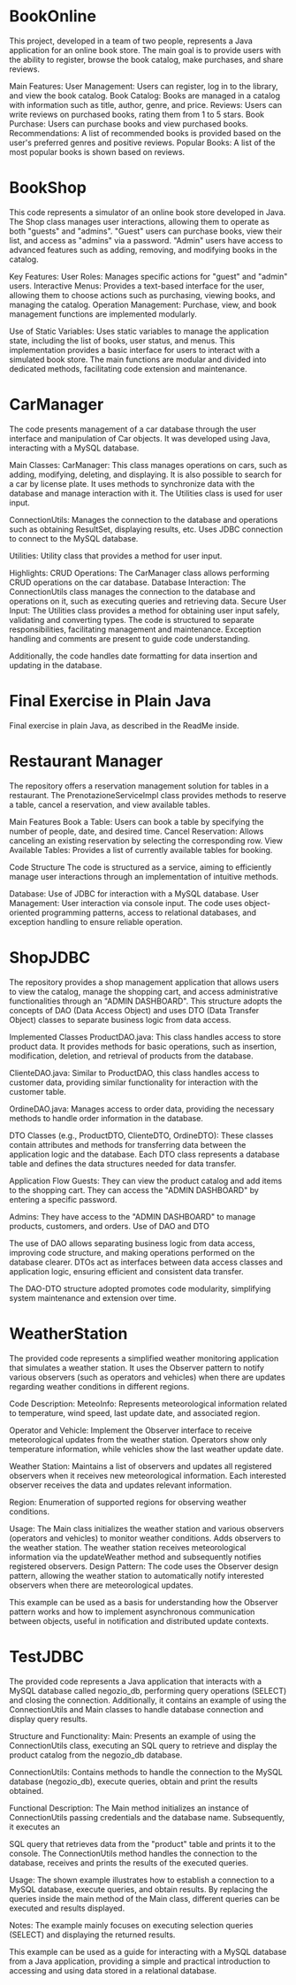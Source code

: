 # BookOnline
This project, developed in a team of two people, represents a Java application for an online book store. The main goal is to provide users with the ability to register, browse the book catalog, make purchases, and share reviews.

Main Features:
User Management: Users can register, log in to the library, and view the book catalog.
Book Catalog: Books are managed in a catalog with information such as title, author, genre, and price.
Reviews: Users can write reviews on purchased books, rating them from 1 to 5 stars.
Book Purchase: Users can purchase books and view purchased books.
Recommendations: A list of recommended books is provided based on the user's preferred genres and positive reviews.
Popular Books: A list of the most popular books is shown based on reviews.

# BookShop
This code represents a simulator of an online book store developed in Java. The Shop class manages user interactions, allowing them to operate as both "guests" and "admins". "Guest" users can purchase books, view their list, and access as "admins" via a password. "Admin" users have access to advanced features such as adding, removing, and modifying books in the catalog.

Key Features:
User Roles: Manages specific actions for "guest" and "admin" users.
Interactive Menus: Provides a text-based interface for the user, allowing them to choose actions such as purchasing, viewing books, and managing the catalog.
Operation Management: Purchase, view, and book management functions are implemented modularly.

Use of Static Variables:
Uses static variables to manage the application state, including the list of books, user status, and menus.
This implementation provides a basic interface for users to interact with a simulated book store. The main functions are modular and divided into dedicated methods, facilitating code extension and maintenance.

# CarManager
The code presents management of a car database through the user interface and manipulation of Car objects. It was developed using Java, interacting with a MySQL database.

Main Classes:
CarManager:
This class manages operations on cars, such as adding, modifying, deleting, and displaying.
It is also possible to search for a car by license plate.
It uses methods to synchronize data with the database and manage interaction with it.
The Utilities class is used for user input.

ConnectionUtils:
Manages the connection to the database and operations such as obtaining ResultSet, displaying results, etc.
Uses JDBC connection to connect to the MySQL database.

Utilities:
Utility class that provides a method for user input.

Highlights:
CRUD Operations: The CarManager class allows performing CRUD operations on the car database.
Database Interaction: The ConnectionUtils class manages the connection to the database and operations on it, such as executing queries and retrieving data.
Secure User Input: The Utilities class provides a method for obtaining user input safely, validating and converting types.
The code is structured to separate responsibilities, facilitating management and maintenance. Exception handling and comments are present to guide code understanding.

Additionally, the code handles date formatting for data insertion and updating in the database.

# Final Exercise in Plain Java
Final exercise in plain Java, as described in the ReadMe inside.

# Restaurant Manager
The repository offers a reservation management solution for tables in a restaurant. The PrenotazioneServiceImpl class provides methods to reserve a table, cancel a reservation, and view available tables.

Main Features
Book a Table: Users can book a table by specifying the number of people, date, and desired time.
Cancel Reservation: Allows canceling an existing reservation by selecting the corresponding row.
View Available Tables: Provides a list of currently available tables for booking.

Code Structure
The code is structured as a service, aiming to efficiently manage user interactions through an implementation of intuitive methods.

Database: Use of JDBC for interaction with a MySQL database.
User Management: User interaction via console input.
The code uses object-oriented programming patterns, access to relational databases, and exception handling to ensure reliable operation.

# ShopJDBC
The repository provides a shop management application that allows users to view the catalog, manage the shopping cart, and access administrative functionalities through an "ADMIN DASHBOARD". This structure adopts the concepts of DAO (Data Access Object) and uses DTO (Data Transfer Object) classes to separate business logic from data access.

Implemented Classes
ProductDAO.java: This class handles access to store product data. It provides methods for basic operations, such as insertion, modification, deletion, and retrieval of products from the database.

ClienteDAO.java: Similar to ProductDAO, this class handles access to customer data, providing similar functionality for interaction with the customer table.

OrdineDAO.java: Manages access to order data, providing the necessary methods to handle order information in the database.

DTO Classes (e.g., ProductDTO, ClienteDTO, OrdineDTO): These classes contain attributes and methods for transferring data between the application logic and the database. Each DTO class represents a database table and defines the data structures needed for data transfer.

Application Flow
Guests:
They can view the product catalog and add items to the shopping cart.
They can access the "ADMIN DASHBOARD" by entering a specific password.

Admins:
They have access to the "ADMIN DASHBOARD" to manage products, customers, and orders.
Use of DAO and DTO

The use of DAO allows separating business logic from data access, improving code structure, and making operations performed on the database clearer. DTOs act as interfaces between data access classes and application logic, ensuring efficient and consistent data transfer.

The DAO-DTO structure adopted promotes code modularity, simplifying system maintenance and extension over time.

# WeatherStation
The provided code represents a simplified weather monitoring application that simulates a weather station. It uses the Observer pattern to notify various observers (such as operators and vehicles) when there are updates regarding weather conditions in different regions.

Code Description:
MeteoInfo: Represents meteorological information related to temperature, wind speed, last update date, and associated region.

Operator and Vehicle: Implement the Observer interface to receive meteorological updates from the weather station. Operators show only temperature information, while vehicles show the last weather update date.

Weather Station: Maintains a list of observers and updates all registered observers when it receives new meteorological information. Each interested observer receives the data and updates relevant information.

Region: Enumeration of supported regions for observing weather conditions.

Usage:
The Main class initializes the weather station and various observers (operators and vehicles) to monitor weather conditions.
Adds observers to the weather station.
The weather station receives meteorological information via the updateWeather method and subsequently notifies registered observers.
Design Pattern:
The code uses the Observer design pattern, allowing the weather station to automatically notify interested observers when there are meteorological updates.

This example can be used as a basis for understanding how the Observer pattern works and how to implement asynchronous communication between objects, useful in notification and distributed update contexts.

# TestJDBC
The provided code represents a Java application that interacts with a MySQL database called negozio_db, performing query operations (SELECT) and closing the connection. Additionally, it contains an example of using the ConnectionUtils and Main classes to handle database connection and display query results.

Structure and Functionality:
Main: Presents an example of using the ConnectionUtils class, executing an SQL query to retrieve and display the product catalog from the negozio_db database.

ConnectionUtils: Contains methods to handle the connection to the MySQL database (negozio_db), execute queries, obtain and print the results obtained.

Functional Description:
The Main method initializes an instance of ConnectionUtils passing credentials and the database name. Subsequently, it executes an

 SQL query that retrieves data from the "product" table and prints it to the console.
The ConnectionUtils method handles the connection to the database, receives and prints the results of the executed queries.

Usage:
The shown example illustrates how to establish a connection to a MySQL database, execute queries, and obtain results. By replacing the queries inside the main method of the Main class, different queries can be executed and results displayed.

Notes:
The example mainly focuses on executing selection queries (SELECT) and displaying the returned results.

This example can be used as a guide for interacting with a MySQL database from a Java application, providing a simple and practical introduction to accessing and using data stored in a relational database.
